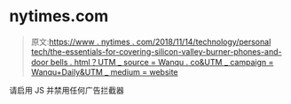 # nytimes.com

> 原文:[https://www . nytimes . com/2018/11/14/technology/personal tech/the-essentials-for-covering-silicon-valley-burner-phones-and-door bells . html？UTM _ source = Wanqu . co&UTM _ campaign = Wanqu+Daily&UTM _ medium = website](https://www.nytimes.com/2018/11/14/technology/personaltech/the-essentials-for-covering-silicon-valley-burner-phones-and-doorbells.html?utm_source=wanqu.co&utm_campaign=Wanqu+Daily&utm_medium=website)

请启用 JS 并禁用任何广告拦截器